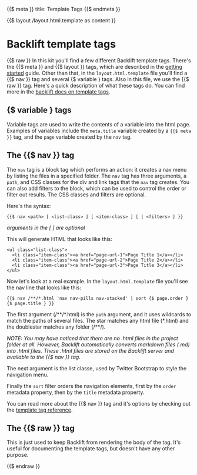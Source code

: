 {{$ meta }}
title: Template Tags
{{$ endmeta }}

{{$ layout /layout.html.template as content }}

# Backlift template tags

{{$ raw }}
In this kit you'll find a few different Backlift template tags. There's the {{$ meta }} and {{$ layout }} tags, which are described in the [getting started](/documents/gettingstarted.md) guide. Other than that, in the `layout.html.template` file you'll find a {{$ nav }} tag and several {$ variable } tags. Also in this file, we use the {{$ raw }} tag. Here's a quick description of what these tags do. You can find more in the [backlift docs on template tags](http://backlift.com/docs/templatetags).

## {$ variable } tags

Variable tags are used to write the contents of a variable into the html page. Examples of variables include the `meta.title` variable created by a `{{$ meta }}` tag, and the `page` variable created by the `nav` tag.


## The {{$ nav }} tag

The `nav` tag is a block tag which performs an action: it creates a nav menu by listing the files in a specified folder. The `nav` tag has three arguments, a `path`, and CSS classes for the div and link tags that the `nav` tag creates. You can also add filters to the block, which can be used to control the order or filter out results. The CSS classes and filters are optional. 

Here's the syntax:

    {{$ nav <path> [ <list-class> ] [ <item-class> ] [ | <filters> ] }}

*arguments in the [ ] are optional*

This will generate HTML that looks like this:

    <ul class="list-class">
      <li class="item-class"><a href="page-url-1">Page Title 1</a></li>
      <li class="item-class"><a href="page-url-2">Page Title 2</a></li>
      <li class="item-class"><a href="page-url-3">Page Title 3</a></li>
	</ul>

Now let's look at a real example. In the `layout.html.template` file you'll see the nav line that looks like this:

	{{$ nav /**/*.html 'nav nav-pills nav-stacked' | sort {$ page.order } {$ page.title } }}

The first argument (/\*\*/\*.html) is the `path` argument, and it uses wildcards to match the paths of several files. The star matches any html file (\*.html) and the doublestar matches any folder (/\*\*/). 

*NOTE: You may have noticed that there are no .html files in the project folder at all. However, Backlift automatically converts markdown files (.md) into .html files. These .html files are stored on the Backlift server and available to the {{$ nav }} tag.*

The next argument is the list classe, used by Twitter Bootstrap to style the navigation menu. 

Finally the `sort` filter orders the navigation elements, first by the `order` metadata property, then by the `title` metadata property.

You can read more about the {{$ nav }} tag and it's options by checking out the [template tag reference](http://backlift.com/docs/templateref).


## The {{$ raw }} tag

This is just used to keep Backlift from rendering the body of the tag. It's useful for documenting the template tags, but doesn't have any other purpose.

{{$ endraw }}
